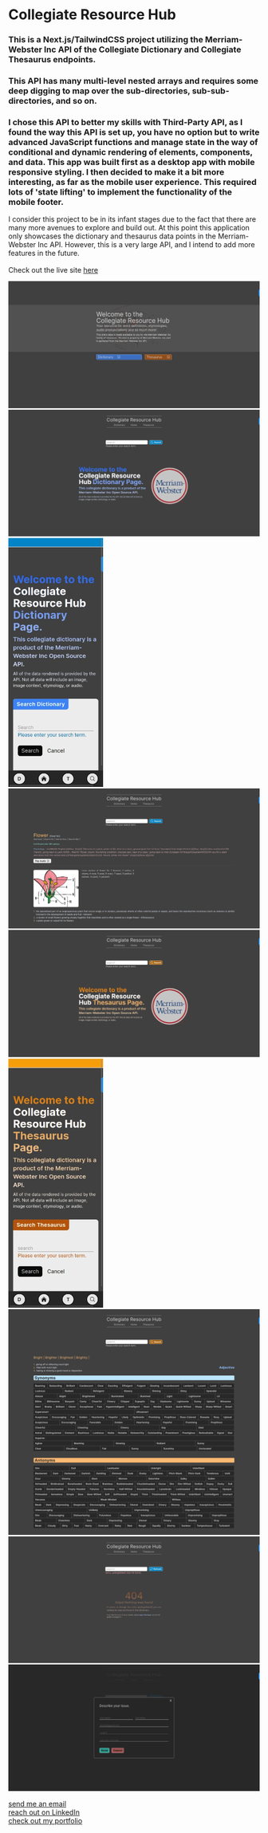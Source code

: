 # Collegiate Resource Hub

### This is a Next.js/TailwindCSS project utilizing the Merriam-Webster Inc API of the Collegiate Dictionary and Collegiate Thesaurus endpoints.

### This API has many multi-level nested arrays and requires some deep digging to map over the sub-directories, sub-sub-directories, and so on.

### I chose this API to better my skills with Third-Party API, as I found the way this API is set up, you have no option but to write advanced JavaScript functions and manage state in the way of conditional and dynamic rendering of elements, components, and data. This app was built first as a desktop app with mobile responsive styling. I then decided to make it a bit more interesting, as far as the mobile user experience. This required lots of 'state lifting' to implement the functionality of the mobile footer.

I consider this project to be in its infant stages due to the fact that there are many more avenues to explore and build out. At this point this application only showcases the dictionary and thesaurus data points in the Merriam-Webster Inc API. However, this is a very large API, and I intend to add more features in the future.<br /><br />
Check out the live site [here](https://a-collegiate-dictionary.vercel.app/)

<img src='public/images/landing.webp' alt='collegiate-resource-hub' />

<img src='public/images/dictionary-1.webp' alt='collegiate-resource-hub' />
<img src='public/images/dictionary-mobile.webp' height='500' alt='collegiate-resource-hub' />
<img src='public/images/dictionary-2.webp' alt='collegiate-resource-hub' />

<img src='public/images/thesaurus-1.webp' alt='collegiate-resource-hub' />
<img src='public/images/thesaurus-mobile.webp' height='500' alt='collegiate-resource-hub' />
<img src='public/images/thesaurus-2.webp' alt='collegiate-resource-hub' />

<img src='public/images/errorPage.webp' alt='collegiate-resource-hub' />
<img src='public/images/issueForm.webp' alt='collegiate-resource-hub' />

[send me an email](mailto://fakenamedev@gmail.com)<br />
[reach out on LinkedIn](https://www.linkedin.com/in/william-lowrimore-dev)<br />
[check out my portfolio](https://www.williamlowrimore.com)
